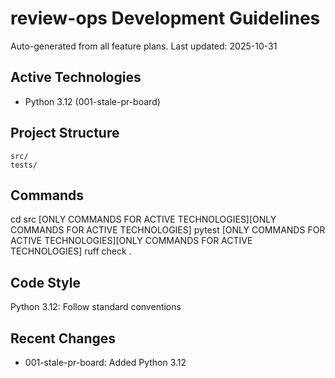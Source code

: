 # review-ops Development Guidelines

Auto-generated from all feature plans. Last updated: 2025-10-31

## Active Technologies

- Python 3.12 (001-stale-pr-board)

## Project Structure

```text
src/
tests/
```

## Commands

cd src [ONLY COMMANDS FOR ACTIVE TECHNOLOGIES][ONLY COMMANDS FOR ACTIVE TECHNOLOGIES] pytest [ONLY COMMANDS FOR ACTIVE TECHNOLOGIES][ONLY COMMANDS FOR ACTIVE TECHNOLOGIES] ruff check .

## Code Style

Python 3.12: Follow standard conventions

## Recent Changes

- 001-stale-pr-board: Added Python 3.12

<!-- MANUAL ADDITIONS START -->
<!-- MANUAL ADDITIONS END -->
